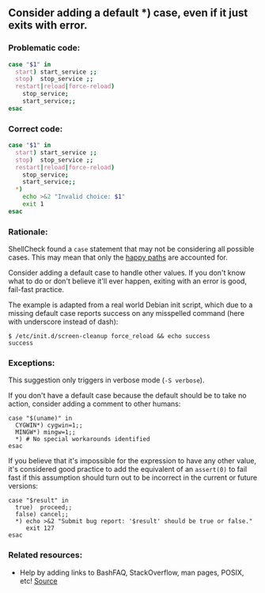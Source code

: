 ## Consider adding a default *) case, even if it just exits with error.

### Problematic code:

```sh
case "$1" in
  start) start_service ;;
  stop)  stop_service ;;
  restart|reload|force-reload)
    stop_service;
    start_service;;
esac
```

### Correct code:

```sh
case "$1" in
  start) start_service ;;
  stop)  stop_service ;;
  restart|reload|force-reload)
    stop_service;
    start_service;;
  *)
    echo >&2 "Invalid choice: $1"
    exit 1
esac
```

### Rationale:

ShellCheck found a `case` statement that may not be considering all possible cases. This may mean that only the [happy paths](https://en.wikipedia.org/wiki/Happy_path) are accounted for.

Consider adding a default case to handle other values. If you don't know what to do or don't believe it'll ever happen, exiting with an error is good, fail-fast practice.

The example is adapted from a real world Debian init script, which due to a missing default case reports success on any misspelled command (here with underscore instead of dash):

```
$ /etc/init.d/screen-cleanup force_reload && echo success
success
```

### Exceptions:

This suggestion only triggers in verbose mode (`-S verbose`). 

If you don't have a default case because the default should be to take no action, consider adding a comment to other humans:

```
case "$(uname)" in
  CYGWIN*) cygwin=1;;
  MINGW*) mingw=1;;
  *) # No special workarounds identified
esac
```

If you believe that it's impossible for the expression to have any other value, it's considered good practice to add the equivalent of an `assert(0)` to fail fast if this assumption should turn out to be incorrect in the current or future versions:

```
case "$result" in
  true)  proceed;;
  false) cancel;;
  *) echo >&2 "Submit bug report: '$result' should be true or false."
     exit 127
esac
```

### Related resources:

* Help by adding links to BashFAQ, StackOverflow, man pages, POSIX, etc!
[Source](https://github.com/koalaman/shellcheck/wiki/SC2249)

